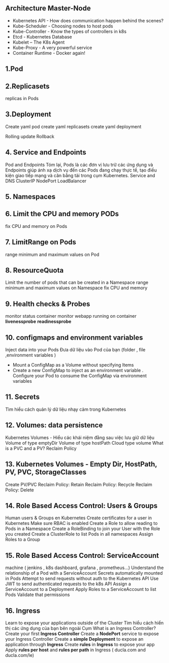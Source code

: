 ## **Architecture Master-Node**

- Kubernetes API - How does communication happen behind the scenes?
- Kube-Scheduler - Choosing nodes to host pods
- Kube-Controller - Know the types of controllers in k8s
- Etcd - Kubernetes Database
- Kubelet – The K8s Agent
- Kube-Proxy - A very powerful service
- Container Runtime - Docker again!

## 1.Pod

## 2.Replicasets

replicas in Pods

## 3.Deployment

Create yaml pod
create yaml replicasets
create yaml deployment

Rolling update
Rollback

## 4. Service and Endpoints

Pod and Endpoints
Tóm lại, Pods là các đơn vị lưu trữ các ứng dụng và Endpoints giúp ánh xạ dịch vụ đến các Pods đang chạy thực tế, tạo điều kiện giao tiếp mạng và cân bằng tải trong cụm Kubernetes.
Service and DNS
ClusterIP
NodePort
LoadBalancer

## 5. Namespaces

## 6. Limit the CPU and memory PODs

fix CPU and memory on Pods

## 7. LimitRange on Pods

range minimum and maximum values on Pod

## 8. ResourceQuota

Limit the number of pods that can be created in a Namespace
range minimum and maximum values on Namespace
fix CPU and memory

## 9. Health checks & Probes

monitor status container
monitor webapp running on container
**livenessprobe**
**readinessprobe**

## 10. configmaps and environment variables

Inject data into your Pods
Đưa dữ liệu vào Pod của bạn (folder , file ,environment variables )

- Mount a ConfigMap as a Volume without specifying Items
- Create a new ConfigMap to inject as an environment variable . Configure your Pod to consume the ConfigMap via environment variables

## 11. Secrets

Tìm hiểu cách quản lý dữ liệu nhạy cảm trong Kubernetes

## 12. Volumes: data persistence

Kubernetes Volumes - Hiểu các khái niệm đằng sau việc lưu giữ dữ liệu
Volume of type emptyDir
Volume of type hostPath
Cloud type volume
What is a PVC and a PV?
Reclaim Policy

## 13. Kubernetes Volumes - Empty Dir, HostPath, PV, PVC, StorageClasses

Create PV/PVC
Reclaim Policy: Retain
Reclaim Policy: Recycle
Reclaim Policy: Delete

## 14. Role Based Access Control: Users & Groups

Human
users & Groups en Kubernetes
Create certificates for a user in Kubernetes
Make sure RBAC is enabled
Create a Role to allow reading to Pods in a Namespace
Create a RoleBinding to join your User with the Role you created
Create a ClusterRole to list Pods in all namespaces
Assign Roles to a Group

## 15. Role Based Access Control: ServiceAccount

machine ( jenkins , k8s dashboard, grafana , prometheus...)
Understand the relationship of a Pod with a ServiceAccount
Secrets automatically mounted in Pods
Attempt to send requests without auth to the Kubernetes API
Use JWT to send authenticated requests to the k8s API
Assign a ServiceAccount to a Deployment
Apply Roles to a ServiceAccount to list Pods
Validate that permissions

## 16. Ingress

Learn to expose your applications outside of the Cluster
Tìm hiểu cách hiển thị các ứng dụng của bạn bên ngoài Cụm
What is an Ingress Controller?
Create your first **Ingress Controller**
Create a **NodePort** service to expose your Ingress Controller
Create a **simple Deployment** to expose an application through **Ingress**
Create **rules** in **Ingress** to expose your app
Apply **rules per host** and **rules per path** in Ingress ( ducla.com and ducla.com/le)
